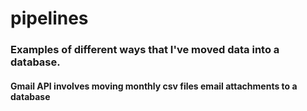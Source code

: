 # pipelines
### Examples of different ways that I've moved data into a database.

#### Gmail API involves moving monthly csv files email attachments to a database
